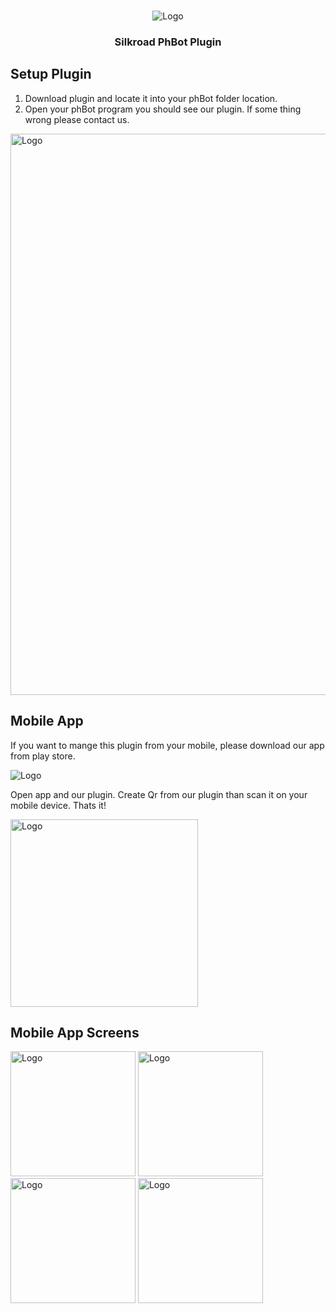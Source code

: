 <!-- PROJECT LOGO -->
<br />
<p align="center">
  <a>
    <img src="https://sroph.emrehamurcu.com/app-landing-page/img/bg2.png" alt="Logo">
  </a>

<h3 align="center">Silkroad PhBot Plugin</h3>

## Setup Plugin

1. Download plugin and locate it into your phBot folder location.
2. Open your phBot program you should see our plugin. If some thing wrong please contact us.

<img width="898" src="https://sroph.emrehamurcu.com/app-landing-page/img/ss1.png" alt="Logo">

## Mobile App
If you want to mange this plugin from your mobile, please download our app from play store.
<p align="left">
  <a>
    <img src="https://upload.wikimedia.org/wikipedia/commons/thumb/7/78/Google_Play_Store_badge_EN.svg/256px-Google_Play_Store_badge_EN.svg.png" alt="Logo">
  </a>

Open app and our plugin. Create Qr from our plugin than scan it on your mobile device. Thats it!
<p align="left">
  <a>
    <img src="https://media.istockphoto.com/vectors/smart-phone-scan-code-check-the-code-vector-icon-digital-technology-vector-id1222814019?k=20&m=1222814019&s=612x612&w=0&h=DA_Kct3pO1SObV_1xkGjMEM8JGiUKkFhY9plCR-q4nw=" width="300" alt="Logo">
  </a>

## Mobile App Screens
    
 
 <p float="left">
  <a>
    <img src="https://sroph.emrehamurcu.com/app-landing-page/img/screenshot6.png" width="200" alt="Logo">
    </a>
     <a>
    <img src="https://sroph.emrehamurcu.com/app-landing-page/img/screenshot5.png" width="200" alt="Logo">
    </a>
    <a>
    <img src="https://sroph.emrehamurcu.com/app-landing-page/img/screenshot3.png" width="200" alt="Logo">
    </a>
   <a>
    <img src="https://sroph.emrehamurcu.com/app-landing-page/img/screenshot7.png" width="200" alt="Logo">
    </a>
</p>

